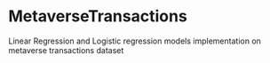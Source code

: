 # MetaverseTransactions
Linear Regression and Logistic regression models implementation on metaverse transactions dataset
